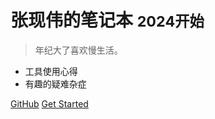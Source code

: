 <!-- _coverpage.md -->

[//]: # (![logo]&#40;_media/icon.svg&#41;)

# 张现伟的笔记本 <small>2024开始</small>

> 年纪大了喜欢慢生活。

- 工具使用心得
- 有趣的疑难杂症

[GitHub](https://github.com/ld-2022/notepad)
[Get Started](codeSigning)